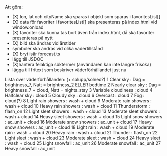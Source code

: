 Att göra:
 - (X) lon, lat och cityName ska sparas i objekt som sparas i favoritesList[]
 - (X) data för favoriter i favoritesList[] ska presenteras på index.html vid window.onload
 - (X) favoriter ska kunna tas bort även från index.html, då ska favoriter presenteras på nytt
 - (X) bild ska ändras vid årstider
 - symboler ska ändras vid olika vädertillstånd
 - (X) bryt isär forecast.ts
 - lägg till JSDOC
 - (X)hantera felaktiga söktermer (användaren kan inte längre frisöka)
 - lägga till fritext som beskriver väderförhållandet just nu


 Lista över väderförhållanden: (+ solupp/solned?)
1	Clear sky : Dag = brightness_7, Natt = brightness_2 ELLER bedtime
2	Nearly clear sky : Dag = brightness_7 + cloud, Natt = nights_stay
3	Variable cloudiness : cloud
4	Halfclear sky : cloud
5	Cloudy sky : cloud
6	Overcast : cloud
7	Fog : cloud(?)
8	Light rain showers : wash + cloud
9	Moderate rain showers : wash + cloud
10	Heavy rain showers : wash + cloud
11	Thunderstorm : flash_on
12	Light sleet showers : wash + cloud
13	Moderate sleet showers : wash + cloud
14	Heavy sleet showers : wash + cloud
15	Light snow showers : ac_unit + cloud
16	Moderate snow showers : ac_unit + cloud
17	Heavy snow showers : ac_unit + cloud
18	Light rain : wash + cloud
19	Moderate rain : wash + cloud
20	Heavy rain : wash + cloud
21	Thunder : flash_on
22	Light sleet : wash + cloud
23	Moderate sleet : wash + cloud
24	Heavy sleet : wash + cloud
25	Light snowfall : ac_unit
26	Moderate snowfall : ac_unit
27	Heavy snowfall : ac_unit
